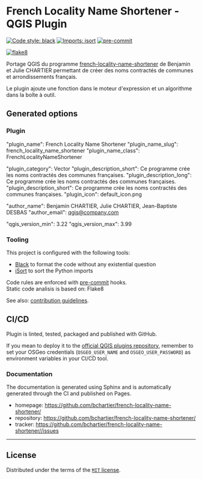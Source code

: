 # French Locality Name Shortener - QGIS Plugin

[![Code style: black](https://img.shields.io/badge/code%20style-black-000000.svg)](https://github.com/psf/black)
[![Imports: isort](https://img.shields.io/badge/%20imports-isort-%231674b1?style=flat&labelColor=ef8336)](https://pycqa.github.io/isort/)
[![pre-commit](https://img.shields.io/badge/pre--commit-enabled-brightgreen?logo=pre-commit&logoColor=white)](https://github.com/pre-commit/pre-commit)


[![flake8](https://img.shields.io/badge/linter-flake8-green)](https://flake8.pycqa.org/)

Portage QGIS du programme [french-locality-name-shortener](https://github.com/bchartier/french-locality-name-shortener/tree/develop) de Benjamin et Julie CHARTIER permettant de créer des noms contractés de communes et arrondissements français.

Le plugin ajoute une fonction dans le moteur d'expression et un algorithme dans la boîte à outil.

## Generated options

### Plugin

"plugin_name": French Locality Name Shortener
"plugin_name_slug": french_locality_name_shortener
"plugin_name_class": FrenchLocalityNameShortener

"plugin_category": Vector
"plugin_description_short": Ce programme crée les noms contractés des communes françaises.
"plugin_description_long": Ce programme crée les noms contractés des communes françaises.
"plugin_description_short": Ce programme crée les noms contractés des communes françaises.
"plugin_icon": default_icon.png

"author_name": Benjamin CHARTIER, Julie CHARTIER, Jean-Baptiste DESBAS
"author_email": qgis@company.com

"qgis_version_min": 3.22
"qgis_version_max": 3.99

### Tooling

This project is configured with the following tools:

- [Black](https://black.readthedocs.io/en/stable/) to format the code without any existential question
- [iSort](https://pycqa.github.io/isort/) to sort the Python imports

Code rules are enforced with [pre-commit](https://pre-commit.com/) hooks.  
Static code analisis is based on: Flake8

See also: [contribution guidelines](CONTRIBUTING.md).

## CI/CD

Plugin is linted, tested, packaged and published with GitHub.

If you mean to deploy it to the [official QGIS plugins repository](https://plugins.qgis.org/), remember to set your OSGeo credentials (`OSGEO_USER_NAME` and `OSGEO_USER_PASSWORD`) as environment variables in your CI/CD tool. 


### Documentation

The documentation is generated using Sphinx and is automatically generated through the CI and published on Pages.

- homepage: <https://github.com/bchartier/french-locality-name-shortener/>
- repository: <https://github.com/bchartier/french-locality-name-shortener/>
- tracker: <https://github.com/bchartier/french-locality-name-shortener//issues>

----

## License

Distributed under the terms of the [`MIT` license](LICENSE).
